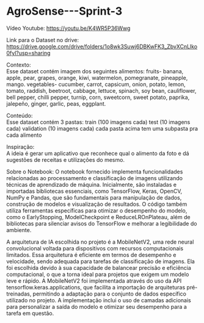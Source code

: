 # AgroSense---Sprint-3


Vídeo Youtube: https://youtu.be/K4WR5P36Wwg

Link para o Dataset no drive: https://drive.google.com/drive/folders/1o8wk3Suwj6DBKwFK3_ZbvXCnLlko0fyl?usp=sharing


Contexto:                                        
Esse dataset contém imagem dos seguintes alimentos:
fruits- banana, apple, pear, grapes, orange, kiwi, watermelon, pomegranate, pineapple, mango. vegetables- cucumber, carrot, capsicum, onion, potato, lemon, tomato, raddish, beetroot, cabbage, lettuce, spinach, soy bean, cauliflower, bell pepper, chilli pepper, turnip, corn, sweetcorn, sweet potato, paprika, jalepeño, ginger, garlic, peas, eggplant.


Conteúdo:                                 
Esse dataset contém 3 pastas:
train (100 imagens cada)
test (10 imagens cada)
validation (10 imagens cada)
cada pasta acima tem uma subpasta pra cada alimento


Inspiração:                                 
A ideia é gerar um aplicativo que reconhece qual o alimento da foto e dá sugestões de receitas e utilizações do mesmo.


Sobre o Notebook:
O notebook fornecido implementa funcionalidades relacionadas ao processamento e classificação de imagens utilizando técnicas de aprendizado de máquina. Inicialmente, são instaladas e importadas bibliotecas essenciais, como TensorFlow, Keras, OpenCV, NumPy e Pandas, que são fundamentais para manipulação de dados, construção de modelos e visualização de resultados. O código também utiliza ferramentas específicas para otimizar o desempenho do modelo, como o EarlyStopping, ModelCheckpoint e ReduceLROnPlateau, além de bibliotecas para silenciar avisos do TensorFlow e melhorar a legibilidade do ambiente.

A arquitetura de IA escolhida no projeto é a MobileNetV2, uma rede neural convolucional voltada para dispositivos com recursos computacionais limitados. Essa arquitetura é eficiente em termos de desempenho e velocidade, sendo adequada para tarefas de classificação de imagens. Ela foi escolhida devido à sua capacidade de balancear precisão e eficiência computacional, o que a torna ideal para projetos que exigem um modelo leve e rápido. A MobileNetV2 foi implementada através do uso da API tensorflow.keras.applications, que facilita a importação de arquiteturas pré-treinadas, permitindo a adaptação para o conjunto de dados específico utilizado no projeto. A implementação inclui o uso de camadas adicionais para personalizar a saída do modelo e otimizar seu desempenho para a tarefa em questão.
